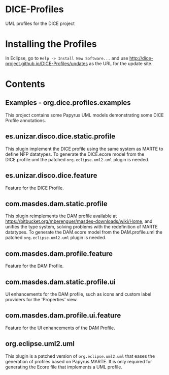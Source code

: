 # DICE-Profiles
UML profiles for the DICE project

# Installing the Profiles

In Eclipse, go to `Help -> Install New Software...` and use http://dice-project.github.io/DICE-Profiles/updates as the URL for the update site.

# Contents

## Examples - org.dice.profiles.examples

This project contains some Papyrus UML models demonstrating some DICE Profile annotations.

## es.unizar.disco.dice.static.profile

This plugin implement the DICE profile using the same system as MARTE to define NFP datatypes. To generate the DICE.ecore model from the DICE.profile.uml the patched `org.eclipse.uml2.uml` plugin is needed.

## es.unizar.disco.dice.feature

Feature for the DICE Profile.

## com.masdes.dam.static.profile

This plugin reimplements the DAM profile available at https://bitbucket.org/mberenguer/masdes-downloads/wiki/Home, and unifies the type system, solving problems with the redefinition of MARTE datatypes.
To generate the DAM.ecore model from the DAM.profile.uml the patched `org.eclipse.uml2.uml` plugin is needed.

## com.masdes.dam.profile.feature

Feature for the DAM Profile.

## com.masdes.dam.static.profile.ui

UI enhancements for the DAM profile, such as icons and custom label providers for the 'Properties' view.

## com.masdes.dam.profile.ui.feature

Feature for the UI enhancements of the DAM Profile.

## org.eclipse.uml2.uml

This plugin is a patched version of `org.eclipse.uml2.uml` that eases the generation of profiles based on Papyrus MARTE.
It is only required for generating the Ecore file that implements a UML profile.
